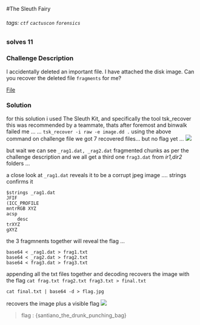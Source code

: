 #The Sleuth Fairy
###### tags: `ctf` `cactuscon` `forensics` 
### solves 11
### Challenge Description
I accidentally deleted an important file. I have attached the disk image. Can you recover the deleted file `fragments` for me?

<a href="https://drive.google.com/file/d/1HLK47KOuw4Ki3puPraupbU-gOsZBsijn/view?usp=sharing">File</a>

### Solution 
for this solution i used The Sleuth Kit, and specifically the tool tsk_recover
this was recommended by a teammate,
thats after foremost and binwalk failed me ...
...
```tsk_recover -i raw -e image.dd .```
using the above command on challenge file we got 7 recovered files...
but no flag yet ... 
![](files.png)

but wait we can see `_rag1.dat, _rag2.dat` fragmented chunks as per the challenge description 
and we all get a third one `frag3.dat` from _ir1,dir2_ folders ... 
 
a close look at `_rag1.dat` reveals it to be a corrupt jpeg image
....
strings confirms it 
```
$strings _rag1.dat 
JFIF
(ICC_PROFILE
mntrRGB XYZ 
acsp
	desc
trXYZ
gXYZ
```

the 3 fragmnents together will reveal the flag ... 

```
base64 < _rag1.dat > frag1.txt
base64 < _rag2.dat > frag2.txt
base64 < frag3.dat > frag3.txt
```

appending all the txt files together and decoding recovers the image with the flag 
`cat frag.txt frag2.txt frag3.txt > final.txt`

`cat final.txt | base64 -d > flag.jpg`

recovers the image plus a visible flag
![](flag.jpg)

> flag : {santiano_the_drunk_punching_bag}
 